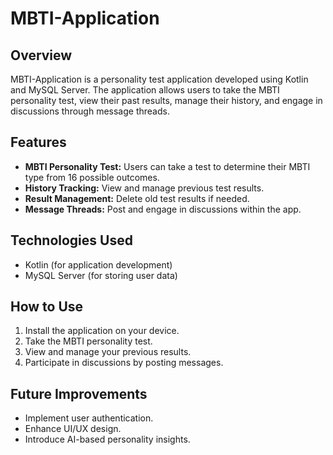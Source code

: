 # MBTI-Application

## Overview
MBTI-Application is a personality test application developed using Kotlin and MySQL Server. The application allows users to take the MBTI personality test, view their past results, manage their history, and engage in discussions through message threads.

## Features
- **MBTI Personality Test:** Users can take a test to determine their MBTI type from 16 possible outcomes.
- **History Tracking:** View and manage previous test results.
- **Result Management:** Delete old test results if needed.
- **Message Threads:** Post and engage in discussions within the app.

## Technologies Used
- Kotlin (for application development)
- MySQL Server (for storing user data)

## How to Use
1. Install the application on your device.
2. Take the MBTI personality test.
3. View and manage your previous results.
4. Participate in discussions by posting messages.

## Future Improvements
- Implement user authentication.
- Enhance UI/UX design.
- Introduce AI-based personality insights.


